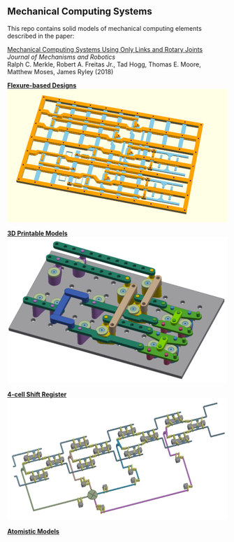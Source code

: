 ## Mechanical Computing Systems

This repo contains solid models of mechanical computing elements described in the paper:

[Mechanical Computing Systems Using Only Links and Rotary Joints](http://dx.doi.org/)    
*Journal of Mechanisms and Robotics*     
Ralph C. Merkle, Robert A. Freitas Jr., Tad Hogg, Thomas E. Moore, Matthew Moses, James Ryley (2018)

[**Flexure-based Designs**](/flexures)
![alt text](flexures/SB_flexure_Aug_2017_All_Layers_Plus_Rivets.png)

[**3D Printable Models**](/CAD_models)
![alt text](CAD_models/link-logic-test-assembly.PNG)

[**4-cell Shift Register**](/shift_register)
![alt text](shift_register/4phase_4cell_shift_register.PNG)

[**Atomistic Models**](/atomistic_models)
